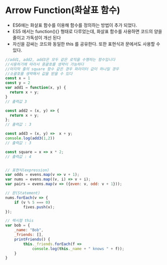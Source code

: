 # Arrow Function(화살표 함수)
* ES6에는 화살표 함수를 이용해 함수를 정의하는 방법이 추가 되었다.
* ES5 에서는 function(){} 형태로 다루었는데, 화살표 함수를 사용하면 코드의 양을 줄이고 가독성이 개선 된다
* 자신을 감싸는 코드와 동일한 this 를 공유한다. 또한 표현식과 문에서도 사용할 수 있다.
```javascript
//add1, add2, add3은 모두 같은 로직을 수행하는 함수입니다
//사용하기에 따라서 중괄호를 생략이 가능하다  
//마지막 줄의 square 함수 같은 경우 파라미터 값이 하나일 경우 
//소괄호를 생략해서 값을 받을 수 있다 
const x = 1
const y = 2 
var add1 = function(x, y) {
  return x + y;
}
// 출력값 3

const add2 = (x, y) => {
  return x + y;
};
// 출력값 : 3

const add3 = (x, y) =>  x + y;
console.log(add3(1,2))
// 출력값 : 3

const square = x => x * 2;
// 출력값 : 4


// 표현식(expression)
var odds = evens.map(v => v + 1);
var nums = evens.map((v, i) => v + i);
var pairs = evens.map(v => ({even: v, odd: v + 1}));

// 문(Statement)
nums.forEach(v => {
    if (v % 5 === 0)
        fives.push(v);
});

// 렉시컬 this
var bob = {
    _name: "Bob",
    _friends: [],
    printFriends() {
        this._friends.forEach(f =>
            console.log(this._name + " knows " + f));
    }
}

```
